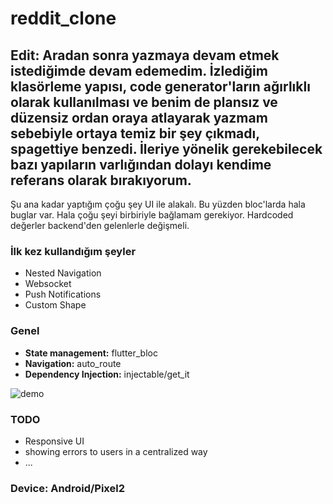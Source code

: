 # reddit_clone

## Edit: Aradan sonra yazmaya devam etmek istediğimde devam edemedim. İzlediğim klasörleme yapısı, code generator'ların ağırlıklı olarak kullanılması ve benim de plansız ve düzensiz ordan oraya atlayarak yazmam sebebiyle ortaya temiz bir şey çıkmadı, spagettiye benzedi. İleriye yönelik gerekebilecek bazı yapıların varlığından dolayı kendime referans olarak bırakıyorum.

Şu ana kadar yaptığım çoğu şey UI ile alakalı. Bu yüzden bloc'larda hala buglar var. Hala çoğu şeyi birbiriyle bağlamam gerekiyor. Hardcoded değerler backend'den gelenlerle değişmeli.

### **İlk kez kullandığım şeyler**
- Nested Navigation
- Websocket
- Push Notifications
- Custom Shape

### **Genel** 
- **State management:** flutter_bloc
- **Navigation:** auto_route
- **Dependency Injection:** injectable/get_it

![demo](https://github.com/gurhankuras/fake_reddit/tree/master/gif/demo.gif)

### **TODO**
- Responsive UI
- showing errors to users in a centralized way 
- ...




### **Device: Android/Pixel2**
